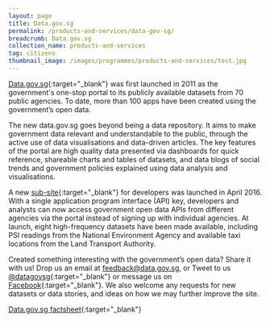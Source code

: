 ```yaml
---
layout: page
title: Data.gov.sg
permalink: /products-and-services/data-gov-sg/
breadcrumb: Data.gov.sg
collection_name: products-and-services
tag: citizens
thumbnail_image: /images/programmes/products-and-services/test.jpg
---
```


[Data.gov.sg](https://data.gov.sg/){:target="_blank"} was first launched in 2011 as the government's one-stop portal to its publicly available datasets from 70 public agencies. To date, more than 100 apps have been created using the government’s open data.

The new data.gov.sg goes beyond being a data repository. It aims to make government data relevant and understandable to the public, through the active use of data visualisations and data-driven articles. The key features of the portal are high quality data presented via dashboards for quick reference, shareable charts and tables of datasets, and data blogs of social trends and government policies explained using data analysis and visualisations.

A new  [sub-site](https://developers.data.gov.sg/){:target="_blank"} for developers was launched in April 2016. With a single application program interface (API) key, developers and analysts can now access government open data APIs from different agencies via the portal instead of signing up with individual agencies. At launch, eight high-frequency datasets have been made available, including PSI readings from the National Environment Agency and available taxi locations from the Land Transport Authority.

Created something interesting with the government’s open data? Share it with us! Drop us an email at [feedback@data.gov.sg](mailto:feedback@data.gov.sg), or Tweet to us [@datagovsg](https://twitter.com/datagovsg){:target="_blank"} or message us on [Facebook](https://fb.com/opendatasg){:target="_blank"}. We also welcome any requests for new datasets or data stories, and ideas on how we may further improve the site.

[Data.gov.sg factsheet](/files/products-and-services/9-Datagovsg-Factsheet.pdf){:target="_blank"}
